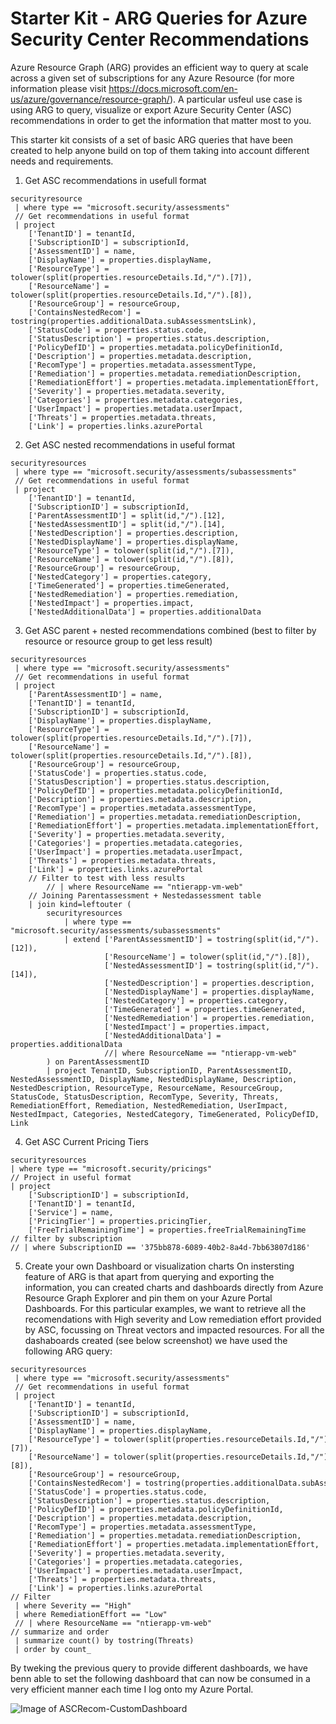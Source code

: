 # Starter Kit - ARG Queries for Azure Security Center Recommendations
Azure Resource Graph (ARG) provides an efficient way to query at scale across a given set of subscriptions for any Azure Resource (for more information please visit https://docs.microsoft.com/en-us/azure/governance/resource-graph/). 
A particular usfeul use case is using ARG to query, visualize or export Azure Security Center (ASC) recommendations in order to get the information that matter most to you.

This starter kit consists of a set of basic ARG queries that have been created to help anyone build on top of them taking into account different needs and requirements.

1. Get ASC recommendations in usefull format
```
securityresource
 | where type == "microsoft.security/assessments"
 // Get recommendations in useful format
 | project
    ['TenantID'] = tenantId,
    ['SubscriptionID'] = subscriptionId,
    ['AssessmentID'] = name,
    ['DisplayName'] = properties.displayName,
    ['ResourceType'] = tolower(split(properties.resourceDetails.Id,"/").[7]),
    ['ResourceName'] = tolower(split(properties.resourceDetails.Id,"/").[8]),
    ['ResourceGroup'] = resourceGroup,
    ['ContainsNestedRecom'] = tostring(properties.additionalData.subAssessmentsLink),
    ['StatusCode'] = properties.status.code,
    ['StatusDescription'] = properties.status.description,
    ['PolicyDefID'] = properties.metadata.policyDefinitionId,
    ['Description'] = properties.metadata.description,
    ['RecomType'] = properties.metadata.assessmentType,
    ['Remediation'] = properties.metadata.remediationDescription,
    ['RemediationEffort'] = properties.metadata.implementationEffort,
    ['Severity'] = properties.metadata.severity,
    ['Categories'] = properties.metadata.categories,
    ['UserImpact'] = properties.metadata.userImpact,
    ['Threats'] = properties.metadata.threats,
    ['Link'] = properties.links.azurePortal
```
2. Get ASC nested recommendations in useful format
```
securityresources
 | where type == "microsoft.security/assessments/subassessments"
 // Get recommendations in useful format
 | project 
    ['TenantID'] = tenantId,
    ['SubscriptionID'] = subscriptionId,
    ['ParentAssessmentID'] = split(id,"/").[12],
    ['NestedAssessmentID'] = split(id,"/").[14],
    ['NestedDescription'] = properties.description,
    ['NestedDisplayName'] = properties.displayName,
    ['ResourceType'] = tolower(split(id,"/").[7]),
    ['ResourceName'] = tolower(split(id,"/").[8]),
    ['ResourceGroup'] = resourceGroup,
    ['NestedCategory'] = properties.category,
    ['TimeGenerated'] = properties.timeGenerated,
    ['NestedRemediation'] = properties.remediation,
    ['NestedImpact'] = properties.impact,
    ['NestedAdditionalData'] = properties.additionalData
```
3. Get ASC parent + nested recommendations combined (best to filter by resource or resource group to get less result)
```
securityresources
 | where type == "microsoft.security/assessments"
 // Get recommendations in useful format
 | project
    ['ParentAssessmentID'] = name,
    ['TenantID'] = tenantId,
    ['SubscriptionID'] = subscriptionId,
    ['DisplayName'] = properties.displayName,
    ['ResourceType'] = tolower(split(properties.resourceDetails.Id,"/").[7]),
    ['ResourceName'] = tolower(split(properties.resourceDetails.Id,"/").[8]),
    ['ResourceGroup'] = resourceGroup,
    ['StatusCode'] = properties.status.code,
    ['StatusDescription'] = properties.status.description,
    ['PolicyDefID'] = properties.metadata.policyDefinitionId,
    ['Description'] = properties.metadata.description,
    ['RecomType'] = properties.metadata.assessmentType,
    ['Remediation'] = properties.metadata.remediationDescription,
    ['RemediationEffort'] = properties.metadata.implementationEffort,
    ['Severity'] = properties.metadata.severity,
    ['Categories'] = properties.metadata.categories,
    ['UserImpact'] = properties.metadata.userImpact,
    ['Threats'] = properties.metadata.threats,
    ['Link'] = properties.links.azurePortal
    // Filter to test with less results
        // | where ResourceName == "ntierapp-vm-web"
    // Joining Parentassessment + Nestedassessment table
    | join kind=leftouter (
        securityresources
            | where type == "microsoft.security/assessments/subassessments"
            | extend ['ParentAssessmentID'] = tostring(split(id,"/").[12]),
                     ['ResourceName'] = tolower(split(id,"/").[8]),
                     ['NestedAssessmentID'] = tostring(split(id,"/").[14]),
                     ['NestedDescription'] = properties.description,
                     ['NestedDisplayName'] = properties.displayName,
                     ['NestedCategory'] = properties.category,
                     ['TimeGenerated'] = properties.timeGenerated,
                     ['NestedRemediation'] = properties.remediation,
                     ['NestedImpact'] = properties.impact,
                     ['NestedAdditionalData'] = properties.additionalData
                     //| where ResourceName == "ntierapp-vm-web"
        ) on ParentAssessmentID
        | project TenantID, SubscriptionID, ParentAssessmentID, NestedAssessmentID, DisplayName, NestedDisplayName, Description, NestedDescription, ResourceType, ResourceName, ResourceGroup, StatusCode, StatusDescription, RecomType, Severity, Threats, RemediationEffort, Remediation, NestedRemediation, UserImpact, NestedImpact, Categories, NestedCategory, TimeGenerated, PolicyDefID, Link
```
4. Get ASC Current Pricing Tiers
```
securityresources
| where type == "microsoft.security/pricings"
// Project in useful format
| project 
    ['SubscriptionID'] = subscriptionId,
    ['TenantID'] = tenantId,
    ['Service'] = name,
    ['PricingTier'] = properties.pricingTier,
    ['FreeTrialRemainingTime'] = properties.freeTrialRemainingTime
// filter by subscription
// | where SubscriptionID == '375bb878-6089-40b2-8a4d-7bb63807d186'
```
5. Create your own Dashboard or visualization charts
On instersting feature of ARG is that apart from querying and exporting the information, you can created charts and dashboards directly from Azure Resource Graph Explorer and pin them on your Azure Portal Dashboards. For this particular examples, we want to retrieve all the recomendations with High severity and Low remediation effort provided by ASC, focussing on Threat vectors and impacted resources. For all the dashaboards created (see below screenshot) we have used the following ARG query:
```
securityresources
 | where type == "microsoft.security/assessments"
 // Get recommendations in useful format
 | project
    ['TenantID'] = tenantId,
    ['SubscriptionID'] = subscriptionId,
    ['AssessmentID'] = name,
    ['DisplayName'] = properties.displayName,
    ['ResourceType'] = tolower(split(properties.resourceDetails.Id,"/").[7]),
    ['ResourceName'] = tolower(split(properties.resourceDetails.Id,"/").[8]),
    ['ResourceGroup'] = resourceGroup,
    ['ContainsNestedRecom'] = tostring(properties.additionalData.subAssessmentsLink),
    ['StatusCode'] = properties.status.code,
    ['StatusDescription'] = properties.status.description,
    ['PolicyDefID'] = properties.metadata.policyDefinitionId,
    ['Description'] = properties.metadata.description,
    ['RecomType'] = properties.metadata.assessmentType,
    ['Remediation'] = properties.metadata.remediationDescription,
    ['RemediationEffort'] = properties.metadata.implementationEffort,
    ['Severity'] = properties.metadata.severity,
    ['Categories'] = properties.metadata.categories,
    ['UserImpact'] = properties.metadata.userImpact,
    ['Threats'] = properties.metadata.threats,
    ['Link'] = properties.links.azurePortal
// Filter
 | where Severity == "High"
 | where RemediationEffort == "Low"
 // | where ResourceName == "ntierapp-vm-web"
// summarize and order
 | summarize count() by tostring(Threats)
 | order by count_
 ```
 By tweking the previous query to provide different dashboards, we have benn able to set the following dashboard that can now be consumed in a very efficient manner each time I log onto my Azure Portal.
 
![Image of ASCRecom-CustomDashboard](https://github.com/carlosfar/public/blob/master/Azure%20Security%20Center/ARG-Queries/ASCRecommendationsCustomDashboard.png)

